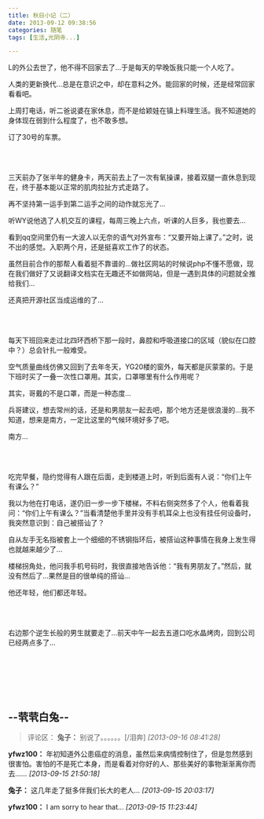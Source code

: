 ```yaml
---
title: 秋日小记（二）
date: 2013-09-12 09:38:56
categories: 随笔
tags: [生活,光阴寺...]

---
```

L的外公去世了，他不得不回家去了...于是每天的早晚饭我只能一个人吃了。

人类的更新换代...总是在意识之中，却在意料之外。能回家的时候，还是经常回家看看吧。

上周打电话，听二爸说婆在家休息，而不是给颖娃在镇上料理生活。我不知道她的身体现在弱到什么程度了，也不敢多想。

订了30号的车票。

<br /><br />

三天前办了张半年的健身卡，两天前去上了一次有氧操课，接着双腿一直休息到现在，终于基本能以正常的肌肉拉扯方式走路了。

再不坚持第一运手到第二运手之间的动作就忘光了...

听WY说他选了人机交互的课程，每周三晚上六点，听课的人巨多，我也要去...

看到qq空间里仍有一大波人以无奈的语气对外宣布：“又要开始上课了。”之时，说不出的感觉。入职两个月，还是挺喜欢工作了的状态。

虽然目前合作的那帮人看着挺不靠谱的...做社区网站的时候说php不懂不愿做，现在我们做好了又说翻译文档实在无趣还不如做网站，但是一遇到具体的问题就全推给我们...

还真把开源社区当成运维的了...

<br /><br />

每天下班回来走过北四环西桥下那一段时，鼻腔和呼吸道接口的区域（貌似在口腔中？）总会针扎一般难受。

空气质量曲线仿佛又回到了去年冬天，YG20楼的窗外，每天都是灰蒙蒙的。于是下班时买了一叠一次性口罩用。其实，口罩哪里有什么作用呢？

其实，哥戴的不是口罩，而是一种态度...

兵哥建议，想去常州的话，还是和男朋友一起去吧，那个地方还是很浪漫的...我不知道，想来是南方，一定比这里的气候环境好多了吧。

南方...

<br /><br />

吃完早餐，隐约觉得有人跟在后面，走到楼道上时，听到后面有人说：“你们上午有课么？”

我以为他在打电话，遂仍旧一步一步下楼梯，不料右侧突然多了个人，他看着我问：“你们上午有课么？”当看清楚他手里并没有手机耳朵上也没有挂任何设备时，我突然意识到：自己被搭讪了？

自从左手无名指被套上一个细细的不锈钢指环后，被搭讪这种事情在我身上发生得也就越来越少了...

楼梯拐角处，他问我手机号码时，我很直接地告诉他：“我有男朋友了。”然后，就没有然后了...果然是目的很单纯的搭讪...

他还年轻，他们都还年轻。

<br /><br />

右边那个逆生长般的男生就要走了...前天中午一起去五道口吃水晶烤肉，回到公司已经两点多了...

<br /><br />

<br /><br />

--茕茕白兔--
---
>评论区：
>**兔子：** 别说了。。。。。。[/泪奔]  *[2013-09-16 08:41:28]*
>
**yfwz100：** 年初知道外公患癌症的消息，虽然后来病情控制住了，但是忽然感到很害怕。害怕的不是死亡本身，而是看着对你好的人、那些美好的事物渐渐离你而去……  *[2013-09-15 21:50:18]*
>
**兔子：** 这几年走了挺多伴我们长大的老人...  *[2013-09-15 20:03:17]*
>
**yfwz100：** I am sorry to hear that...  *[2013-09-15 11:23:44]*
>
